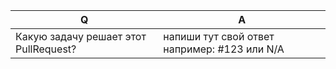 | Q  | A |
| ------------- | ------------- |
| Какую задачу решает этот PullRequest? | напиши тут свой ответ например: #123 или N/A |
